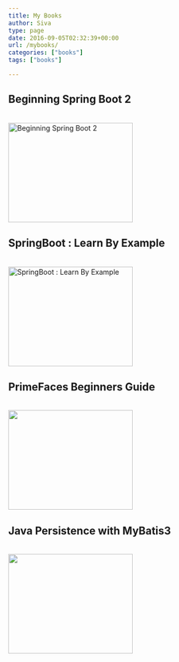 ```yaml
---
title: My Books
author: Siva
type: page
date: 2016-09-05T02:32:39+00:00
url: /mybooks/
categories: ["books"]
tags: ["books"]

---
```


## Beginning Spring Boot 2
<a href="https://www.amazon.com/Beginning-Spring-Boot-Applications-Microservices/dp/1484229304" target="_blank" rel="noopener"><br /> <img src="/images/ApressSpringBootBook.jpg" alt="Beginning Spring Boot 2" class="alignnone size-medium"  width="250" height="200"/><br /> </a>

## SpringBoot : Learn By Example
<a href="https://leanpub.com/springboot-learn-by-example" target="_blank" rel="noopener"><br /> 
<img src="/images/sblbe.png" alt="SpringBoot : Learn By Example"  width="250" height="200"/><br /> </a>

## PrimeFaces Beginners Guide
<a href="https://www.packtpub.com/web-development/primefaces-beginners-guide" target="_blank" rel="noopener"><br /> <img src="/images/0698OS.jpg"  width="250" height="200" /><br /> </a>

## Java Persistence with MyBatis3
<a href="https://www.packtpub.com/application-development/java-persistence-mybatis-3" target="_blank" rel="noopener"><br /> <img src="/images/6801OScov.jpg"  width="250" height="200" /><br /> </a>
